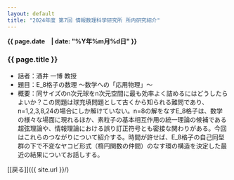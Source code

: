 ```yaml
---
layout: default
title: "2024年度 第7回 情報数理科学研究所 所内研究紹介"
---
```

**{{ page.date　| date: "%Y年%m月%d日" }}**

### {{ page.title }}

- 話者：酒井 一博 教授
- 題目：E_8格子の数理 〜数学への「応用物理」〜
- 概要：同サイズのn次元球をn次元空間に最も効率よく詰めるにはどうしたらよいか？この問題は球充填問題として古くから知られる難問であり、n=1,2,3,8,24の場合にしか解けていない。n=8の解をなすE_8格子は、数学の様々な場面に現れるほか、素粒子の基本相互作用の統一理論の候補である超弦理論や、情報理論における誤り訂正符号とも密接な関わりがある。今回はこれらのつながりについて紹介する。時間が許せば、E_8格子の自己同型群の下で不変なヤコビ形式（楕円関数の仲間）のなす環の構造を決定した最近の結果についてお話しする。

[[戻る]]({{ site.url }}/)
